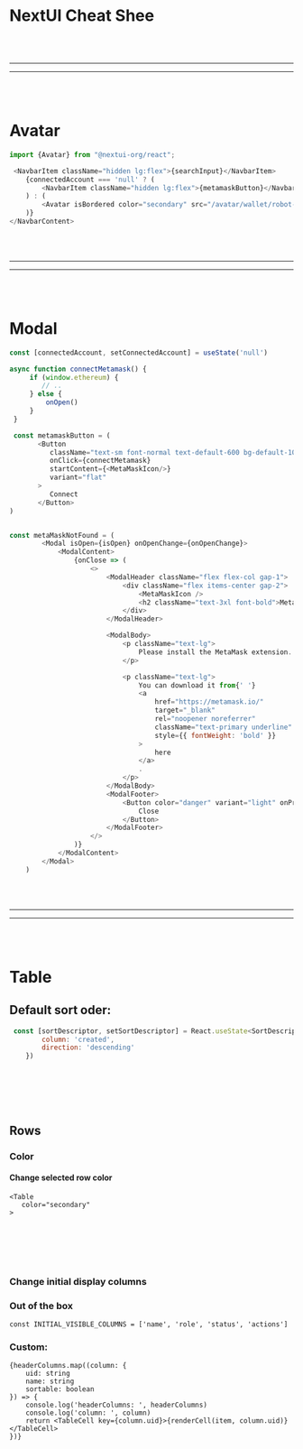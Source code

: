 # NextUI Cheat Shee

















<br><br>
____________________________________________
____________________________________________

<br><br>

# Avatar
```javascript
import {Avatar} from "@nextui-org/react";

 <NavbarItem className="hidden lg:flex">{searchInput}</NavbarItem>
	{connectedAccount === 'null' ? (
	    <NavbarItem className="hidden lg:flex">{metamaskButton}</NavbarItem>
	) : (
	    <Avatar isBordered color="secondary" src="/avatar/wallet/robot-purple.jpeg" />
	)}
</NavbarContent>
```










<br><br>
____________________________________________
____________________________________________

<br><br>

# Modal
```javascript
const [connectedAccount, setConnectedAccount] = useState('null')

async function connectMetamask() {
     if (window.ethereum) {
        // ..
     } else {
         onOpen()
     }
 }

 const metamaskButton = (
	   <Button
		  className="text-sm font-normal text-default-600 bg-default-100"
		  onClick={connectMetamask}
		  startContent={<MetaMaskIcon/>}
		  variant="flat"
	   >
		  Connect
	   </Button>
)


const metaMaskNotFound = (
        <Modal isOpen={isOpen} onOpenChange={onOpenChange}>
            <ModalContent>
                {onClose => (
                    <>
                        <ModalHeader className="flex flex-col gap-1">
                            <div className="flex items-center gap-2">
                                <MetaMaskIcon />
                                <h2 className="text-3xl font-bold">MetaMask not found</h2>
                            </div>
                        </ModalHeader>

                        <ModalBody>
                            <p className="text-lg">
                                Please install the MetaMask extension.
                            </p>

                            <p className="text-lg">
                                You can download it from{' '}
                                <a
                                    href="https://metamask.io/"
                                    target="_blank"
                                    rel="noopener noreferrer"
                                    className="text-primary underline"
                                    style={{ fontWeight: 'bold' }}
                                >
                                    here
                                </a>
                                .
                            </p>
                        </ModalBody>
                        <ModalFooter>
                            <Button color="danger" variant="light" onPress={onClose}>
                                Close
                            </Button>
                        </ModalFooter>
                    </>
                )}
            </ModalContent>
        </Modal>
    )
```













<br><br>
____________________________________________
____________________________________________

<br><br>

# Table

## Default sort oder:
```javascript
 const [sortDescriptor, setSortDescriptor] = React.useState<SortDescriptor>({
        column: 'created',
        direction: 'descending'
    })
```







<br><br>
<br><br>

## Rows

### Color

#### Change selected row color
```
<Table
   color="secondary"
>
```


<br><br>
<br><br>

### Change initial display columns

### Out of the box
```
const INITIAL_VISIBLE_COLUMNS = ['name', 'role', 'status', 'actions']
```

### Custom:
```
{headerColumns.map((column: {
    uid: string
    name: string
    sortable: boolean
}) => {
    console.log('headerColumns: ', headerColumns)
    console.log('column: ', column)
    return <TableCell key={column.uid}>{renderCell(item, column.uid)}</TableCell>
})}
```
